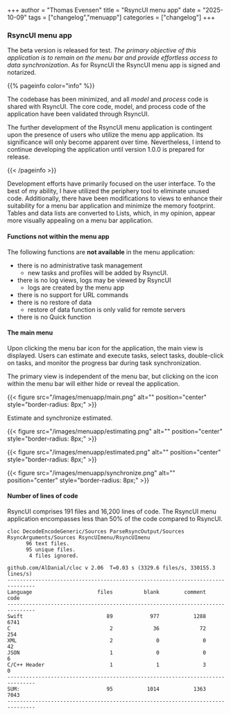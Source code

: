 +++
author = "Thomas Evensen"
title = "RsyncUI menu app"
date = "2025-10-09"
tags = ["changelog","menuapp"]
categories = ["changelog"]
+++

### RsyncUI menu app

The beta version is released for test. *The primary objective of this application is to remain on the menu bar and provide effortless access to data synchronization.*  As for RsyncUI the RsyncUI menu app is signed and notarized.

{{% pageinfo color="info" %}}

The codebase has been minimized, and all *model* and *process* code is shared with RsyncUI. The core code, model, and process code of the application have been validated through RsyncUI. 

The further development of the RsyncUI menu application is contingent upon the presence of users who utilize the menu app application. Its significance will only become apparent over time. Nevertheless, I intend to continue developing the application until version 1.0.0 is prepared for release. 

{{< /pageinfo >}}

Development efforts have primarily focused on the user interface. To the best of my ability, I have utilized the periphery tool to eliminate unused code. Additionally, there have been modifications to views to enhance their suitability for a menu bar application and minimize the memory footprint. Tables and data lists are converted to Lists, which, in my opinion, appear more visually appealing on a menu bar application. 

#### Functions not within the menu app

The following functions are **not available** in the menu application:

- there is no administrative task management
	- new tasks and profiles will be added by RsyncUI.
- there is no log views, logs may be viewed by RsyncUI
	- logs are created by the menu app
- there is no support for URL commands
- there is no restore of data
	- restore of data function is only valid for remote servers
- there is no Quick function

#### The main menu

Upon clicking the menu bar icon for the application, the main view is displayed. Users can estimate and execute tasks, select tasks, double-click on tasks, and monitor the progress bar during task synchronization.

The primary view is independent of the menu bar, but clicking on the icon within the menu bar will either hide or reveal the application.

{{< figure src="/images/menuapp/main.png" alt="" position="center" style="border-radius: 8px;" >}}

Estimate and synchronize estimated.

{{< figure src="/images/menuapp/estimating.png" alt="" position="center" style="border-radius: 8px;" >}}

{{< figure src="/images/menuapp/estimated.png" alt="" position="center" style="border-radius: 8px;" >}}

{{< figure src="/images/menuapp/synchronize.png" alt="" position="center" style="border-radius: 8px;" >}}

#### Number of lines of code

RsyncUI comprises 191 files and 16,200 lines of code. The RsyncUI menu application encompasses less than 50% of the code compared to RsyncUI.

```
cloc DecodeEncodeGeneric/Sources ParseRsyncOutput/Sources RsyncArguments/Sources RsyncUImenu/RsyncUImenu
      96 text files.
      95 unique files.                              
       4 files ignored.

github.com/AlDanial/cloc v 2.06  T=0.03 s (3329.6 files/s, 330155.3 lines/s)
-------------------------------------------------------------------------------
Language                     files          blank        comment           code
-------------------------------------------------------------------------------
Swift                           89            977           1288           6741
C                                2             36             72            254
XML                              2              0              0             42
JSON                             1              0              0              6
C/C++ Header                     1              1              3              0
-------------------------------------------------------------------------------
SUM:                            95           1014           1363           7043
-------------------------------------------------------------------------------
```